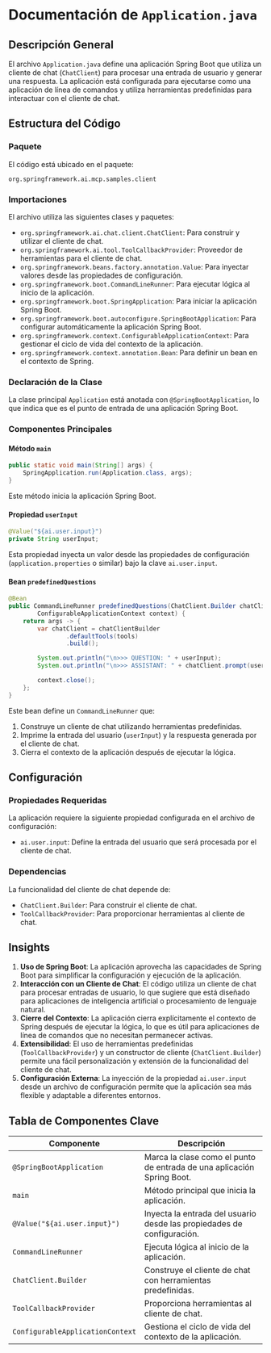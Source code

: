 # Documentación de `Application.java`

## Descripción General

El archivo `Application.java` define una aplicación Spring Boot que utiliza un cliente de chat (`ChatClient`) para procesar una entrada de usuario y generar una respuesta. La aplicación está configurada para ejecutarse como una aplicación de línea de comandos y utiliza herramientas predefinidas para interactuar con el cliente de chat.

## Estructura del Código

### Paquete
El código está ubicado en el paquete:
```
org.springframework.ai.mcp.samples.client
```

### Importaciones
El archivo utiliza las siguientes clases y paquetes:
- `org.springframework.ai.chat.client.ChatClient`: Para construir y utilizar el cliente de chat.
- `org.springframework.ai.tool.ToolCallbackProvider`: Proveedor de herramientas para el cliente de chat.
- `org.springframework.beans.factory.annotation.Value`: Para inyectar valores desde las propiedades de configuración.
- `org.springframework.boot.CommandLineRunner`: Para ejecutar lógica al inicio de la aplicación.
- `org.springframework.boot.SpringApplication`: Para iniciar la aplicación Spring Boot.
- `org.springframework.boot.autoconfigure.SpringBootApplication`: Para configurar automáticamente la aplicación Spring Boot.
- `org.springframework.context.ConfigurableApplicationContext`: Para gestionar el ciclo de vida del contexto de la aplicación.
- `org.springframework.context.annotation.Bean`: Para definir un bean en el contexto de Spring.

### Declaración de la Clase
La clase principal `Application` está anotada con `@SpringBootApplication`, lo que indica que es el punto de entrada de una aplicación Spring Boot.

### Componentes Principales

#### Método `main`
```java
public static void main(String[] args) {
    SpringApplication.run(Application.class, args);
}
```
Este método inicia la aplicación Spring Boot.

#### Propiedad `userInput`
```java
@Value("${ai.user.input}")
private String userInput;
```
Esta propiedad inyecta un valor desde las propiedades de configuración (`application.properties` o similar) bajo la clave `ai.user.input`.

#### Bean `predefinedQuestions`
```java
@Bean
public CommandLineRunner predefinedQuestions(ChatClient.Builder chatClientBuilder, ToolCallbackProvider tools,
        ConfigurableApplicationContext context) {
    return args -> {
        var chatClient = chatClientBuilder
                .defaultTools(tools)
                .build();

        System.out.println("\n>>> QUESTION: " + userInput);
        System.out.println("\n>>> ASSISTANT: " + chatClient.prompt(userInput).call().content());

        context.close();
    };
}
```
Este bean define un `CommandLineRunner` que:
1. Construye un cliente de chat utilizando herramientas predefinidas.
2. Imprime la entrada del usuario (`userInput`) y la respuesta generada por el cliente de chat.
3. Cierra el contexto de la aplicación después de ejecutar la lógica.

## Configuración

### Propiedades Requeridas
La aplicación requiere la siguiente propiedad configurada en el archivo de configuración:
- `ai.user.input`: Define la entrada del usuario que será procesada por el cliente de chat.

### Dependencias
La funcionalidad del cliente de chat depende de:
- `ChatClient.Builder`: Para construir el cliente de chat.
- `ToolCallbackProvider`: Para proporcionar herramientas al cliente de chat.

## Insights

1. **Uso de Spring Boot**: La aplicación aprovecha las capacidades de Spring Boot para simplificar la configuración y ejecución de la aplicación.
2. **Interacción con un Cliente de Chat**: El código utiliza un cliente de chat para procesar entradas de usuario, lo que sugiere que está diseñado para aplicaciones de inteligencia artificial o procesamiento de lenguaje natural.
3. **Cierre del Contexto**: La aplicación cierra explícitamente el contexto de Spring después de ejecutar la lógica, lo que es útil para aplicaciones de línea de comandos que no necesitan permanecer activas.
4. **Extensibilidad**: El uso de herramientas predefinidas (`ToolCallbackProvider`) y un constructor de cliente (`ChatClient.Builder`) permite una fácil personalización y extensión de la funcionalidad del cliente de chat.
5. **Configuración Externa**: La inyección de la propiedad `ai.user.input` desde un archivo de configuración permite que la aplicación sea más flexible y adaptable a diferentes entornos.

## Tabla de Componentes Clave

| Componente                  | Descripción                                                                 |
|-----------------------------|-----------------------------------------------------------------------------|
| `@SpringBootApplication`    | Marca la clase como el punto de entrada de una aplicación Spring Boot.      |
| `main`                      | Método principal que inicia la aplicación.                                 |
| `@Value("${ai.user.input}")`| Inyecta la entrada del usuario desde las propiedades de configuración.      |
| `CommandLineRunner`         | Ejecuta lógica al inicio de la aplicación.                                 |
| `ChatClient.Builder`        | Construye el cliente de chat con herramientas predefinidas.                |
| `ToolCallbackProvider`      | Proporciona herramientas al cliente de chat.                               |
| `ConfigurableApplicationContext` | Gestiona el ciclo de vida del contexto de la aplicación.              |
